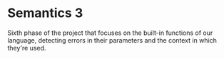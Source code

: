 # Semantics 3

Sixth phase of the project that focuses on the built-in functions of our language, detecting errors in their parameters and the context in which they're used.
